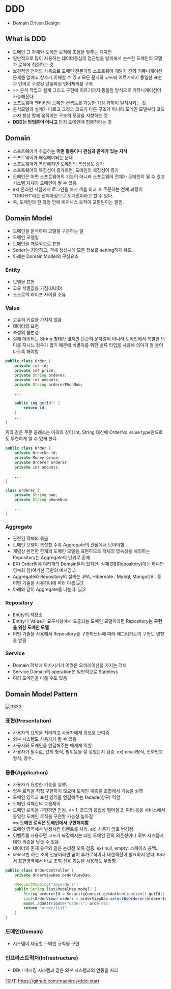 # DDD
- Domain Driven Design

## What is DDD
- 도메인 그 자체와 도메인 로직에 초점을 맞추는 디자인
- 일반적으로 많이 사용하는 데이터중심의 접근법을 탈피해서 순수한 도메인의 모델과 로직에 집중하는 것
- 보편적인 언어의 사용으로 도메인 전문가와 소프트웨어 개발자 간의 커뮤니케이션 문제를 없애고 상호가 이해할 수 있고 모든 문서와 코드에 이르기까지 동일한 표현과 단어로 구성된 단일화된 언어체계를 구축
- => 분석 작업과 설계 그리고 구현에 이르기까지 통일된 방식으로 커뮤니케이션이 가능해진다.
- 소프트웨어 엔티티와 도메인 컨셉트를 가능한 가장 가까이 일치시키는 것.
- 분석모델과 설계가 다르고 그것과 코드가 다른 구조가 아니라 도메인 모델부터 코드까지 항상 함께 움직이는 구조의 모델을 지향하는 것
- **DDD는 방법론이 아니고** 단지 도메인에 집중하라는 것

## Domain
- 소프트웨어가 취급하는 **어떤 활동이나 관심과 관계가 있는 지식**
- 소프트웨어가 해결해야되는 문제
- 소프트웨어가 복잡해지면 도메인의 복잡성도 증가
- 소프트웨어의 복잡성이 증가하면, 도메인의 복잡성이 증가
- 도메인은 어떤 소프트웨어의 기능이 아니라 소프트웨어 전체가 도메인이 될 수 있고 시스템 자체가 도메인이 될 수 있음
- ex) 온라인 서점에서 로그인을 해서 책을 비교 후 주문하는 전체 과정이 "ORDER"라는 전체과정으로 도메인이라고 할 수 있다.
- 즉, 도메인의 한 과정 안에 비지니스 로직이 포함된다는 말임.

## Domain Model
- 도메인을 분석하여 모델을 구분하는 일
- 도메인 모델링
- 도메인을 개념적으로 표현
- Setter는 지양하고, 객체 생성시에 모든 정보를 setting하게 유도.
- 아래는 Domain Model의 구성요소

### Entity
- 모델을 표현
- 고유 식별값을 가짐(UUID)
- 스스로의 라이프 사이클 소유

### Value
- 고유의 키값을 가지지 않음
- 데이터의 표현
- 속성의 불변성
- 실제 데이터는 String 형태가 많지만 단순히 문자열이 아니라 도메인에서 특별한 의미를 지니느 경우가 많기 때문에 식별자를  위한 벨류 타입을 사용해 의미가 잘 들어나도록 해야함
```java
public class Order {
    private int id;
    private int price;
    private String orderer;
    private int amounts;
    private String ordererPhonNum;

    ...

    public ing getId() {
        return id;
    }
    ...
}
```
위와 같은 주문 클래스는 아래와 같이 int, String 대신에 OrderNo value type만으로도 뚜렷하게 알 수 있게 한다.

```java
public class Order {
    private OrderNo id;
    private Money price;
    private Orderer orderer;
    private int amounts;

    ...
}

class orderer {
    private String nae;
    private String phoneNum;

    ...
}
```

### Aggregate
- 관련된 객체의 묶음
- 도메인 모델이 복잡할 수록 Aggregate의 관점에서 보아야함
- 개념상 완전한 한개의 도메인 모델을 표현하므로 객체의 영속성을 처리하는 Repository는 Aggregate의 단위로 존재
- EX) Order밑에 여러개의 Domain들이 있지만, 실제 DB(Repository)에는 하나만 영속화 함(여기선 극한의 예시임..)
- Aggregate와 Repository의 설계는 JPA, Hibernate.. MySql, MongoDB.. 등 어떤 기술을 사용하냐에 따라 다름
![1](https://user-images.githubusercontent.com/32935365/80296679-0b355c00-87b8-11ea-987c-4b68e246203f.jpg)  
- 아래와 같이 Aggregate를 나눈다.
![2](https://user-images.githubusercontent.com/32935365/80296694-1ab4a500-87b8-11ea-8510-03084113486e.jpg)  


### Repository
- Entity의 저장소
- Entity나 Value가 요구사항에서 도출되는 도메인 모델이라면 Repository는 **구현을 위한 도메인 모델**
- 어떤 기술을 사용해서 Repository를 구현하느냐에 따라 애그리거트의 구현도 영향을 받음

### Service
- Domain 객체에 위치시키기 어려운 오퍼레이션을 가지는 객체 
- Service Domain의 operation은 일반적으로 Stateless
- 여러 도메인을 다룰 수도 있음

## Domain Model Pattern  
![3333](https://user-images.githubusercontent.com/32935365/81314451-1778bd80-90c4-11ea-8322-8d90d902923c.jpg)

### 표현(Presentation)
- 사용자의 요청을 처리하고 사용자에게 정보를 보여줌
- 외부 시스템도 사용자가 될 수 있음
- 사용자와 도메인을 연결해주는 매개체 역할
- 사용자가 필수값, 값의 형식, 범위등을 잘 넣었는지 검증. ex) email형식, 전화번호 형식, 양수..


### 응용(Application)
- 사용자가 요청한 기능을 실행.
- 업무 로직을 직접 구현하지 않으며 도메인 계층을 조합해서 기능을 실행
- 도메인 영역과 표현 영역을 연결해주는 facade(창구) 역할
- 도메인 객체간의 흐름제어
- 도메인 로직을 구현하면 안됨. => 1. 코드의 응집성 떨어짐 2. 여러 응용 서비스에서 동일한 도메인 로직을 구현할 가능성 높아짐  
**=> 도메인 로직은 도메인에서 구현해야함**
- 도메인 영역에서 발생시킨 이벤트를 처리. ex) 사용자 암호 변경됨
- 이벤트를 사용하면 코드가 복잡해지는 대신 도메인 간의 의존성이나 외부 시스템에 대한 의존을 낮출 수 있음
- 데이터의 존재 유무와 같은 논리전 오류 검증. ex) null, empty, 스페이스 공백..
- select만 하는 조회 전용이라면 굳이 추가로직이나 태랜잭션이 필요하지 않다. 따라서 표현영역에서 바로 조회 전용 기능을 사용해도 무방함.
```java
public class OrderController {
    private OrderViewDao orderViewDao;

    @RequestMapping("/myorders")
    public String list(ModelMap model) {
        String ordererId = SecurityContext.getAuthentication().getId();
        List<OrderView> orders = orderViewDao.selectByOrderer(ordererId);
        model.addAttribute("orders", orde`rs);
        return "order/list";
    }
}
```
### 도메인(Domain)
- 시스템이 제공할 도메인 규칙을 구현

### 인프라스트럭처(Infrastructure)
- DB나 메시징 시스템과 같은 외부 시스템과의 연동을 처리

[출처]
https://github.com/madvirus/ddd-start  